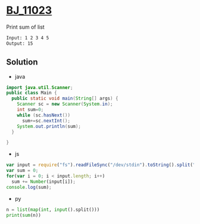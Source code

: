 # [BJ_11023](https://acmicpc.net/problem/11023)

Print sum of list

```txt
Input: 1 2 3 4 5
Output: 15
```

## Solution

* java

```java
import java.util.Scanner;
public class Main {
  public static void main(String[] args) {
    Scanner sc = new Scanner(System.in);
    int sum=0;
    while (sc.hasNext())
      sum+=sc.nextInt();
    System.out.println(sum);
  }

}
```

* js

```js
var input = require("fs").readFileSync("/dev/stdin").toString().split(" ");
var sum = 0;
for(var i = 0; i < input.length; i++)
  sum += Number(input[i]);
console.log(sum);
```

* py

```py
n = list(map(int, input().split()))
print(sum(n))
```
